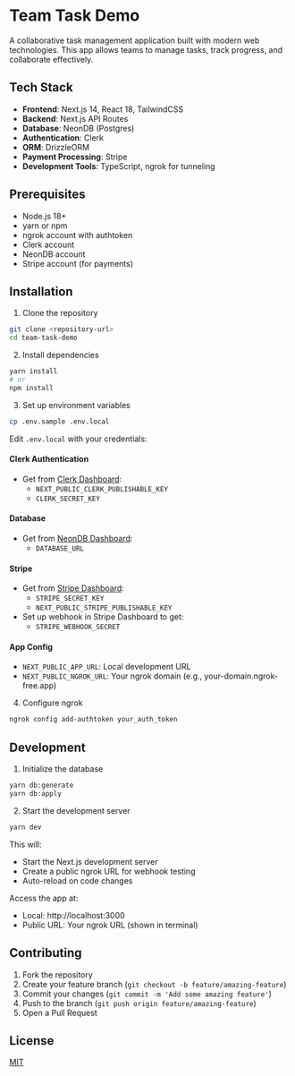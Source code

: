 # Team Task Demo

A collaborative task management application built with modern web technologies. This app allows teams to manage tasks, track progress, and collaborate effectively.

## Tech Stack

- **Frontend**: Next.js 14, React 18, TailwindCSS
- **Backend**: Next.js API Routes
- **Database**: NeonDB (Postgres)
- **Authentication**: Clerk
- **ORM**: DrizzleORM
- **Payment Processing**: Stripe
- **Development Tools**: TypeScript, ngrok for tunneling

## Prerequisites

- Node.js 18+
- yarn or npm
- ngrok account with authtoken
- Clerk account
- NeonDB account
- Stripe account (for payments)

## Installation

1. Clone the repository

```bash
git clone <repository-url>
cd team-task-demo
```

2. Install dependencies

```bash
yarn install
# or
npm install
```

3. Set up environment variables

```bash
cp .env.sample .env.local
```

Edit `.env.local` with your credentials:

#### Clerk Authentication

- Get from [Clerk Dashboard](https://dashboard.clerk.dev):
  - `NEXT_PUBLIC_CLERK_PUBLISHABLE_KEY`
  - `CLERK_SECRET_KEY`

#### Database

- Get from [NeonDB Dashboard](https://console.neon.tech):
  - `DATABASE_URL`

#### Stripe

- Get from [Stripe Dashboard](https://dashboard.stripe.com/apikeys):
  - `STRIPE_SECRET_KEY`
  - `NEXT_PUBLIC_STRIPE_PUBLISHABLE_KEY`
- Set up webhook in Stripe Dashboard to get:
  - `STRIPE_WEBHOOK_SECRET`

#### App Config

- `NEXT_PUBLIC_APP_URL`: Local development URL
- `NEXT_PUBLIC_NGROK_URL`: Your ngrok domain (e.g., your-domain.ngrok-free.app)

4. Configure ngrok

```bash
ngrok config add-authtoken your_auth_token
```

## Development

1. Initialize the database

```bash
yarn db:generate
yarn db:apply
```

2. Start the development server

```bash
yarn dev
```

This will:

- Start the Next.js development server
- Create a public ngrok URL for webhook testing
- Auto-reload on code changes

Access the app at:

- Local: http://localhost:3000
- Public URL: Your ngrok URL (shown in terminal)

## Contributing

1. Fork the repository
2. Create your feature branch (`git checkout -b feature/amazing-feature`)
3. Commit your changes (`git commit -m 'Add some amazing feature'`)
4. Push to the branch (`git push origin feature/amazing-feature`)
5. Open a Pull Request

## License

[MIT](LICENSE)
